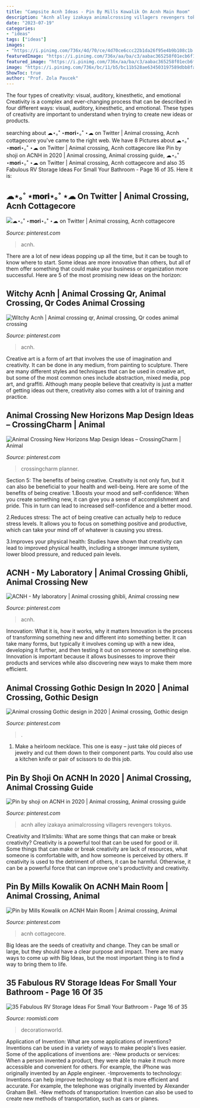 ```yaml
---
title: "Campsite Acnh Ideas - Pin By Mills Kowalik On Acnh Main Room"
description: "Acnh alley izakaya animalcrossing villagers revengers tokyos"
date: "2023-07-19"
categories:
- "ideas"
tags: ["ideas"]
images:
- "https://i.pinimg.com/736x/4d/70/ce/4d70ce6ccc22b1da26f95e4b9b108c1b.jpg"
featuredImage: "https://i.pinimg.com/736x/aa/ba/c3/aabac365258f01ecb6f133786038b43a.jpg"
featured_image: "https://i.pinimg.com/736x/aa/ba/c3/aabac365258f01ecb6f133786038b43a.jpg"
image: "https://i.pinimg.com/736x/bc/11/b5/bc11b528ae634503197589dbb8fab7b5.jpg"
ShowToc: true
author: "Prof. Zola Paucek"
---
```



The four types of creativity: visual, auditory, kinesthetic, and emotional
Creativity is a complex and ever-changing process that can be described in four different ways: visual, auditory, kinesthetic, and emotional. These types of creativity are important to understand when trying to create new ideas or products.

	

		
searching about ☁︎⋆｡˚ ⋆𝐦𝐨𝐫𝐢⋆｡˚ ⋆☁︎ on Twitter | Animal crossing, Acnh cottagecore you've came to the right web. We have 8 Pictures about ☁︎⋆｡˚ ⋆𝐦𝐨𝐫𝐢⋆｡˚ ⋆☁︎ on Twitter | Animal crossing, Acnh cottagecore like Pin by shoji on ACNH in 2020 | Animal crossing, Animal crossing guide, ☁︎⋆｡˚ ⋆𝐦𝐨𝐫𝐢⋆｡˚ ⋆☁︎ on Twitter | Animal crossing, Acnh cottagecore and also 35 Fabulous RV Storage Ideas For Small Your Bathroom - Page 16 of 35. Here it is:
		
    
## ☁︎⋆｡˚ ⋆𝐦𝐨𝐫𝐢⋆｡˚ ⋆☁︎ On Twitter | Animal Crossing, Acnh Cottagecore

<img loading=lazy src="https://i.pinimg.com/736x/5f/9b/62/5f9b62c06206d4e3bbefc83a5a16edbd.jpg" onerror="this.onerror=null;this.src='https://tse2.mm.bing.net/th?id=OIP.SN-S-l51IIJZGIwFFgQq5QHaEK&amp;pid=15.1';" alt="☁︎⋆｡˚ ⋆𝐦𝐨𝐫𝐢⋆｡˚ ⋆☁︎ on Twitter | Animal crossing, Acnh cottagecore">

_Source: pinterest.com_

>acnh. 

	

There are a lot of new ideas popping up all the time, but it can be tough to know where to start. Some ideas are more innovative than others, but all of them offer something that could make your business or organization more successful. Here are 5 of the most promising new ideas on the horizon: 

    
## Witchy Acnh | Animal Crossing Qr, Animal Crossing, Qr Codes Animal Crossing

<img loading=lazy src="https://i.pinimg.com/736x/1c/29/4a/1c294a7f2798f591d115b0895427e6cc.jpg" onerror="this.onerror=null;this.src='https://tse3.mm.bing.net/th?id=OIP.kTQCIkrn70sY1OWahVZt1wHaEK&amp;pid=15.1';" alt="Witchy Acnh | Animal crossing qr, Animal crossing, Qr codes animal crossing">

_Source: pinterest.com_

>acnh. 

	

Creative art is a form of art that involves the use of imagination and creativity. It can be done in any medium, from painting to sculpture. There are many different styles and techniques that can be used in creative art, but some of the most common ones include abstraction, mixed media, pop art, and graffiti. Although many people believe that creativity is just a matter of getting ideas out there, creativity also comes with a lot of training and practice.

    
## Animal Crossing New Horizons Map Design Ideas – CrossingCharm | Animal

<img loading=lazy src="https://i.pinimg.com/736x/66/1e/c7/661ec705758bb826633e42e109eda13e.jpg" onerror="this.onerror=null;this.src='https://tse3.mm.bing.net/th?id=OIP.T3X-f6gXN10VOSz8rdrFPgHaGD&amp;pid=15.1';" alt="Animal Crossing New Horizons Map Design Ideas – CrossingCharm | Animal">

_Source: pinterest.com_

>crossingcharm planner. 

	

Section 5: The benefits of being creative.
Creativity is not only fun, but it can also be beneficial to your health and well-being. Here are some of the benefits of being creative:
1.Boosts your mood and self-confidence: When you create something new, it can give you a sense of accomplishment and pride. This in turn can lead to increased self-confidence and a better mood.

2.Reduces stress: The act of being creative can actually help to reduce stress levels. It allows you to focus on something positive and productive, which can take your mind off of whatever is causing you stress.

3.Improves your physical health: Studies have shown that creativity can lead to improved physical health, including a stronger immune system, lower blood pressure, and reduced pain levels.


    
## ACNH - My Laboratory | Animal Crossing Ghibli, Animal Crossing New

<img loading=lazy src="https://i.pinimg.com/736x/bc/11/b5/bc11b528ae634503197589dbb8fab7b5.jpg" onerror="this.onerror=null;this.src='https://tse2.mm.bing.net/th?id=OIP.LmHqdOM6x_PJ-E-eqmmEcQHaEK&amp;pid=15.1';" alt="ACNH - My laboratory | Animal crossing ghibli, Animal crossing new">

_Source: pinterest.com_

>acnh. 

	

Innovation: What it is, how it works, why it matters
Innovation is the process of transforming something new and different into something better. It can take many forms, but typically it involves coming up with a new idea, developing it further, and then testing it out on someone or something else. Innovation is important because it allows businesses to improve their products and services while also discovering new ways to make them more efficient.

    
## Animal Crossing Gothic Design In 2020 | Animal Crossing, Gothic Design

<img loading=lazy src="https://i.pinimg.com/736x/aa/ba/c3/aabac365258f01ecb6f133786038b43a.jpg" onerror="this.onerror=null;this.src='https://tse4.mm.bing.net/th?id=OIP.Vz2RyQG1KHZH30YeXKM1jQHaMh&amp;pid=15.1';" alt="Animal crossing Gothic design in 2020 | Animal crossing, Gothic design">

_Source: pinterest.com_

>. 

	

1. Make a heirloom necklace. This one is easy – just take old pieces of jewelry and cut them down to their component parts. You could also use a kitchen knife or pair of scissors to do this job. 

    
## Pin By Shoji On ACNH In 2020 | Animal Crossing, Animal Crossing Guide

<img loading=lazy src="https://i.pinimg.com/736x/9e/2b/8b/9e2b8b973bb71cb411a58b24cac61337.jpg" onerror="this.onerror=null;this.src='https://tse2.mm.bing.net/th?id=OIP.Wd9heeeirAbQf-O1C9GYSQHaHa&amp;pid=15.1';" alt="Pin by shoji on ACNH in 2020 | Animal crossing, Animal crossing guide">

_Source: pinterest.com_

>acnh alley izakaya animalcrossing villagers revengers tokyos. 

	

Creativity and It’slimits: What are some things that can make or break creativity?
Creativity is a powerful tool that can be used for good or ill. Some things that can make or break creativity are lack of resources, what someone is comfortable with, and how someone is perceived by others. If creativity is used to the detriment of others, it can be harmful. Otherwise, it can be a powerful force that can improve one's productivity and creativity.

    
## Pin By Mills Kowalik On ACNH Main Room | Animal Crossing, Animal

<img loading=lazy src="https://i.pinimg.com/736x/4d/70/ce/4d70ce6ccc22b1da26f95e4b9b108c1b.jpg" onerror="this.onerror=null;this.src='https://tse4.mm.bing.net/th?id=OIP.nLS4iw3aQ56FXoRlrS8hlQHaEf&amp;pid=15.1';" alt="Pin by Mills Kowalik on ACNH Main Room | Animal crossing, Animal">

_Source: pinterest.com_

>acnh cottagecore. 

	

Big Ideas are the seeds of creativity and change. They can be small or large, but they should have a clear purpose and impact. There are many ways to come up with Big Ideas, but the most important thing is to find a way to bring them to life.

    
## 35 Fabulous RV Storage Ideas For Small Your Bathroom - Page 16 Of 35

<img loading=lazy src="https://roomisti.com/wp-content/uploads/2019/04/35-Fabulous-RV-Storage-Ideas-For-Small-Your-Bathroom-16-640x1148.jpg" onerror="this.onerror=null;this.src='https://tse3.mm.bing.net/th?id=OIP.Y1O8fNAPpDZi070ZwcotOwHaNS&amp;pid=15.1';" alt="35 Fabulous RV Storage Ideas For Small Your Bathroom - Page 16 of 35">

_Source: roomisti.com_

>decorationworld. 

	

Application of Invention: What are some applications of inventions?
Inventions can be used in a variety of ways to make people's lives easier. Some of the applications of inventions are: 
-New products or services: When a person invented a product, they were able to make it much more accessible and convenient for others. For example, the iPhone was originally invented by an Apple engineer. 
-Improvements to technology: Inventions can help improve technology so that it is more efficient and accurate. For example, the telephone was originally invented by Alexander Graham Bell. 
-New methods of transportation: Invention can also be used to create new methods of transportation, such as cars or planes.

